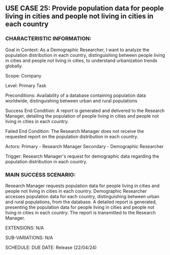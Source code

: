 ## USE CASE 25: Provide population data for people living in cities and people not living in cities in each country

### CHARACTERISTIC INFORMATION:

Goal in Context:
As a Demographic Researcher, I want to analyze the population distribution in each country, distinguishing between people living in cities and people not living in cities, to understand urbanization trends globally.

Scope:
Company

Level:
Primary Task

Preconditions:
Availability of a database containing population data worldwide, distinguishing between urban and rural populations

Success End Condition:
A report is generated and delivered to the Research Manager, detailing the population of people living in cities and people not living in cities in each country.

Failed End Condition:
The Research Manager does not receive the requested report on the population distribution in each country.

Actors:
Primary - Research Manager
Secondary - Demographic Researcher

Trigger:
Research Manager's request for demographic data regarding the population distribution in each country.

### MAIN SUCCESS SCENARIO:

Research Manager requests population data for people living in cities and people not living in cities in each country.
Demographic Researcher accesses population data for each country, distinguishing between urban and rural populations, from the database.
A detailed report is generated, presenting the population data for people living in cities and people not living in cities in each country.
The report is transmitted to the Research Manager.

EXTENSIONS:
N/A

SUB-VARIATIONS:
N/A

SCHEDULE:
DUE DATE: Release (22/04/24)